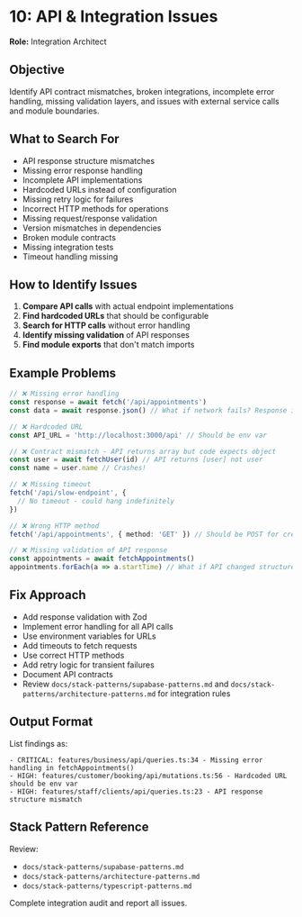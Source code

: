 # 10: API & Integration Issues

**Role:** Integration Architect

## Objective

Identify API contract mismatches, broken integrations, incomplete error handling, missing validation layers, and issues with external service calls and module boundaries.

## What to Search For

- API response structure mismatches
- Missing error response handling
- Incomplete API implementations
- Hardcoded URLs instead of configuration
- Missing retry logic for failures
- Incorrect HTTP methods for operations
- Missing request/response validation
- Version mismatches in dependencies
- Broken module contracts
- Missing integration tests
- Timeout handling missing

## How to Identify Issues

1. **Compare API calls** with actual endpoint implementations
2. **Find hardcoded URLs** that should be configurable
3. **Search for HTTP calls** without error handling
4. **Identify missing validation** of API responses
5. **Find module exports** that don't match imports

## Example Problems

```ts
// ❌ Missing error handling
const response = await fetch('/api/appointments')
const data = await response.json() // What if network fails? Response is error?

// ❌ Hardcoded URL
const API_URL = 'http://localhost:3000/api' // Should be env var

// ❌ Contract mismatch - API returns array but code expects object
const user = await fetchUser(id) // API returns [user] not user
const name = user.name // Crashes!

// ❌ Missing timeout
fetch('/api/slow-endpoint', {
  // No timeout - could hang indefinitely
})

// ❌ Wrong HTTP method
fetch('/api/appointments', { method: 'GET' }) // Should be POST for create

// ❌ Missing validation of API response
const appointments = await fetchAppointments()
appointments.forEach(a => a.startTime) // What if API changed structure?
```

## Fix Approach

- Add response validation with Zod
- Implement error handling for all API calls
- Use environment variables for URLs
- Add timeouts to fetch requests
- Use correct HTTP methods
- Add retry logic for transient failures
- Document API contracts
- Review `docs/stack-patterns/supabase-patterns.md` and `docs/stack-patterns/architecture-patterns.md` for integration rules

## Output Format

List findings as:
```
- CRITICAL: features/business/api/queries.ts:34 - Missing error handling in fetchAppointments()
- HIGH: features/customer/booking/api/mutations.ts:56 - Hardcoded URL should be env var
- HIGH: features/staff/clients/api/queries.ts:23 - API response structure mismatch
```

## Stack Pattern Reference

Review:
- `docs/stack-patterns/supabase-patterns.md`
- `docs/stack-patterns/architecture-patterns.md`
- `docs/stack-patterns/typescript-patterns.md`

Complete integration audit and report all issues.
